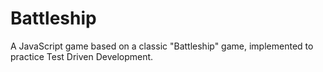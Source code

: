 # Battleship
A JavaScript game based on a classic "Battleship" game, implemented to practice Test Driven Development. 
